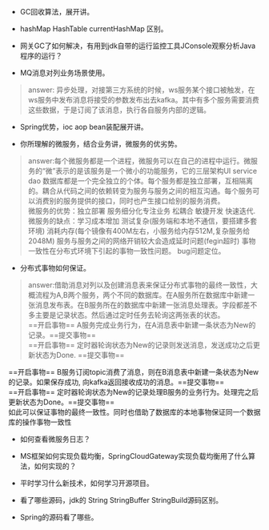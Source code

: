 

- GC回收算法，展开讲。

- hashMap HashTable currentHashMap 区别。

- 网关GC了如何解决，有用到jdk自带的运行监控工具JConsole观察分析Java程序的运行？

- MQ消息对列业务场景使用。

> answer: 异步处理，对接第三方系统的时候，ws服务某个接口被触发，在ws服务中发布消息将接受的参数发布出去kafka。其中有多个服务需要消费这些数据，于是订阅了该消息，执行各自服务内部的逻辑。

- Spring优势，ioc aop bean装配展开讲。

- 你所理解的微服务，结合业务讲，微服务的优劣势。

> answer:每个微服务都是一个进程，微服务可以在自己的进程中运行。微服务的“微”表示的是该服务是一个微小的功能服务，它的三层架构UI service dao 数据库都是一个完全独立的个体。每个服务都是独立部署，互相隔离的。耦合从代码之间的依赖转变为服务与服务之间的相互沟通。每个服务可以消费别的服务提供的接口，同时也产生接口给别的服务消费。<br>
微服务的优势：独立部署 服务细分化专注业务 松耦合 敏捷开发 快速迭代.<br>
微服务的缺点：学习成本增加 测试复杂(服务端和本地不通信，要搭建多套环境) 消耗内存(每个镜像有400M左右，小服务给内存512M,复杂服务给2048M) 服务与服务之间的网络开销较大会造成延时问题(fegin超时)  事物一致性在分布式环境下引起的事物一致性问题。  bug问题定位。<br>

- 分布式事物如何保证。

> answer:借助消息对列以及创建消息表来保证分布式事物的最终一致性，大概流程为A,B两个服务，两个不同的数据库。在A服务所在数据库中新建一张消息发布表。在B服务所在的数据库中新建一张消息处理表。字段都差不多主要是记录状态。然后通过定时任务去轮询这两张表的状态。<br>
==开启事物== A服务完成业务行为，在A消息表中新建一条状态为New的记录。==提交事物== <br>
==开启事物== 定时器轮询状态为New的记录则发送消息，发送成功之后更新状态为Done. ==提交事物== <br>

==开启事物== B服务订阅topic消费了消息，则在B消息表中新建一条状态为New的记录。如果保存成功, 向kafka返回接收成功的消息。==提交事物== <br>
==开启事物== 定时器轮询状态为New的记录处理B服务的业务行为。处理完之后更新状态为Done。==提交事物== <br>
如此可以保证事物的最终一致性。同时也借助了数据库的本地事物保证同一个数据库的操作事物一致性<br>


- 如何查看微服务日志？

- MS框架如何实现负载均衡，SpringCloudGateway实现负载均衡用了什么算法，如何实现的？

- 平时学习什么新技术，如何学习开源项目。

- 看了哪些源码，jdk的 String StringBuffer StringBuild源码区别。

- Spring的源码看了哪些。


